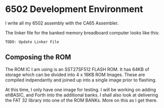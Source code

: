 # 6502 Development Environment

I write all my 6502 assembly with the CA65 Assembler.

The linker file for the banked memory breadboard computer looks like this:

```text
TODO: Update Linker File
```

## Composing the ROM

The ROM IC I am using is an SST27SF512 FLASH ROM.  It has 64KB of storage which
can be divided into 4 x 16KB ROM Images.  These are compiled indpendantly and
joined up into a single image prior to flashing.

At this time, I only have one image for testing.  I will be working on adding
ehBASIC, and Forth into the additional banks.  I shall also look at delivering
the FAT 32 library into one of the ROM BANKs.  More on this as I get there.
